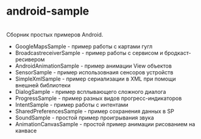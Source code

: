 # android-sample
<br/>
Сборник простых примеров Android.
<br/>
<ul>
<li>GoogleMapsSample - пример работы с картами гугл </li>
<li>BroadcastreceiverSample - пример работы с сервисом и бродкаст-ресивером</li>
<li>AndroidAnimationSample - пример анимации View объектов</li>
<li>SensorSample - пример использовнаия сенсоров устройств</li>
<li>SimpleXmlSample - пример сериализации в XML при помощи внешней библиотеки</li>
<li>DialogSample - пример всплывающего сложного диалога</li>
<li>ProgressSample - пример разных видов прогресс-индикаторов</li>
<li>IntentSample - пример работы с интентами</li>
<li>SharedPreferencesSample - пример сохранения данных в SP</li>
<li>SoundSample - простой пример проигрывания звука</li>
<li>AnimationCanvasSample - простой пример анимации рисованием на канвасе</li>

<ul>
